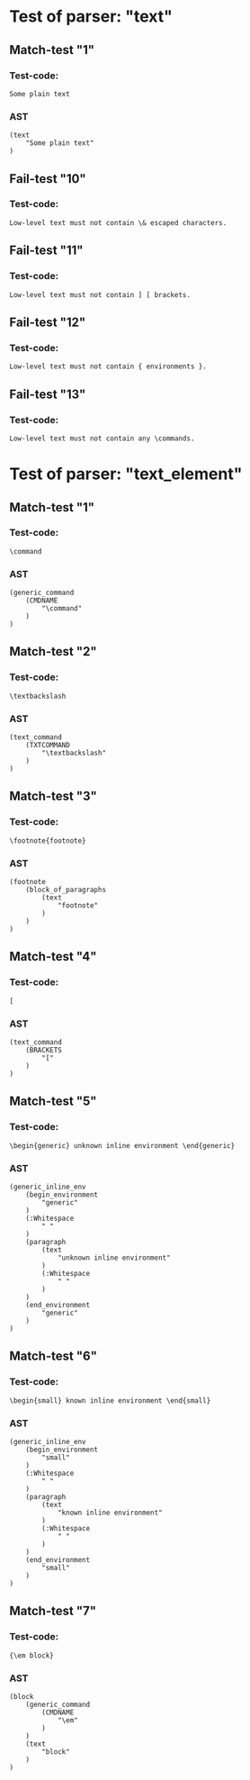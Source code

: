 

Test of parser: "text"
======================


Match-test "1"
--------------

### Test-code:
    Some plain text

### AST
    (text
        "Some plain text"
    )

Fail-test "10"
--------------

### Test-code:
    Low-level text must not contain \& escaped characters.

Fail-test "11"
--------------

### Test-code:
    Low-level text must not contain ] [ brackets.

Fail-test "12"
--------------

### Test-code:
    Low-level text must not contain { environments }.

Fail-test "13"
--------------

### Test-code:
    Low-level text must not contain any \commands.


Test of parser: "text_element"
==============================


Match-test "1"
--------------

### Test-code:
    \command

### AST
    (generic_command
        (CMDNAME
            "\command"
        )
    )

Match-test "2"
--------------

### Test-code:
    \textbackslash

### AST
    (text_command
        (TXTCOMMAND
            "\textbackslash"
        )
    )

Match-test "3"
--------------

### Test-code:
    \footnote{footnote}

### AST
    (footnote
        (block_of_paragraphs
            (text
                "footnote"
            )
        )
    )

Match-test "4"
--------------

### Test-code:
    [

### AST
    (text_command
        (BRACKETS
            "["
        )
    )

Match-test "5"
--------------

### Test-code:
    \begin{generic} unknown inline environment \end{generic}

### AST
    (generic_inline_env
        (begin_environment
            "generic"
        )
        (:Whitespace
            " "
        )
        (paragraph
            (text
                "unknown inline environment"
            )
            (:Whitespace
                " "
            )
        )
        (end_environment
            "generic"
        )
    )

Match-test "6"
--------------

### Test-code:
    \begin{small} known inline environment \end{small}

### AST
    (generic_inline_env
        (begin_environment
            "small"
        )
        (:Whitespace
            " "
        )
        (paragraph
            (text
                "known inline environment"
            )
            (:Whitespace
                " "
            )
        )
        (end_environment
            "small"
        )
    )

Match-test "7"
--------------

### Test-code:
    {\em block}

### AST
    (block
        (generic_command
            (CMDNAME
                "\em"
            )
        )
        (text
            "block"
        )
    )